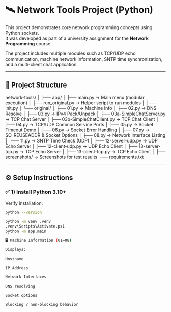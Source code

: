 # 🛰️ Network Tools Project (Python)

This project demonstrates core network programming concepts using Python sockets.  
It was developed as part of a university assignment for the **Network Programming** course.

The project includes multiple modules such as TCP/UDP echo communication, machine network information, SNTP time synchronization, and a multi-client chat application.

---

## 📁 Project Structure

network-tools/
│
├── app/
│ ├── main.py → Main menu (modular execution)
│ ├── run_original.py → Helper script to run modules
│ ├── init.py
│ └── original/
│ ├── 01.py → Machine Info
│ ├── 02.py → DNS Resolve
│ ├── 03.py → IPv4 Pack/Unpack
│ ├── 03a-SimpleChatServer.py → TCP Chat Server
│ ├── 03b-SimpleChatClient.py → TCP Chat Client
│ ├── 04.py → TCP/UDP Common Service Ports
│ ├── 05.py → Socket Timeout Demo
│ ├── 06.py → Socket Error Handling
│ ├── 07.py → SO_REUSEADDR & Socket Options
│ ├── 08.py → Network Interface Listing
│ ├── 11.py → SNTP Time Check (UDP)
│ ├── 12-server-udp.py → UDP Echo Server
│ ├── 12-client-udp.py → UDP Echo Client
│ ├── 13-server-tcp.py → TCP Echo Server
│ ├── 13-client-tcp.py → TCP Echo Client
│
├── screenshots/ → Screenshots for test results
└── requirements.txt

---

## ⚙️ Setup Instructions

### ✅ 1) Install Python 3.10+
Verify installation:
```bash
python --version

python -m venv .venv
.venv\Scripts\Activate.ps1
python -m app.main

🖥️ Machine Information (01–08)

Displays:

Hostname

IP Address

Network Interfaces

DNS resolving

Socket options

Blocking / non-blocking behavior
